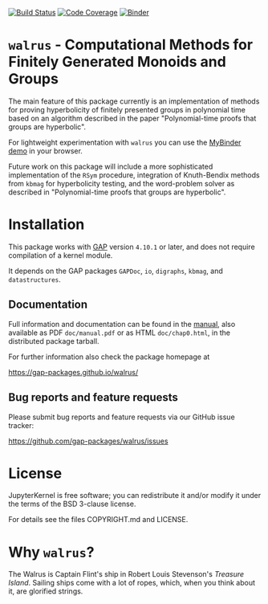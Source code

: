 [![Build Status](https://github.com/gap-packages/walrus/workflows/CI/badge.svg?branch=master)](https://github.com/gap-packages/walrus/actions?query=workflow%3ACI+branch%3Amaster)
[![Code Coverage](https://codecov.io/github/gap-packages/walrus/coverage.svg?branch=master&token=)](https://codecov.io/gh/gap-packages/walrus)
[![Binder](https://mybinder.org/badge.svg)](https://mybinder.org/v2/gh/gap-packages/walrus/master?filepath=Polynomial-time%20proofs%20that%20groups%20are%20hyperbolic.ipynb)


# `walrus` - Computational Methods for Finitely Generated Monoids and Groups

The main feature of this package currently is an implementation of methods for 
proving hyperbolicity of finitely presented groups in polynomial time based on
an algorithm described in the paper "Polynomial-time proofs that groups are
hyperbolic".

For lightweight experimentation with `walrus` you can use the 
[MyBinder demo](https://mybinder.org/v2/gh/gap-packages/walrus/master?filepath=Polynomial-time%20proofs%20that%20groups%20are%20hyperbolic.ipynb) in your browser.

Future work on this package will include a more sophisticated implementation of
the `RSym` procedure, integration of Knuth-Bendix methods from `kbmag` for
hyperbolicity testing, and the word-problem solver as described in "Polynomial-time
proofs that groups are hyperbolic".

# Installation

This package works with [GAP](https://www.gap-system.org) version `4.10.1` or
later, and does not require compilation of a kernel module.

It depends on the GAP packages `GAPDoc`, `io`, `digraphs`, `kbmag`, and
`datastructures`.

## Documentation

Full information and documentation can be found in the
[manual](https://gap-packages.github.io/walrus/doc/chap0.html), also
available as PDF `doc/manual.pdf` or as HTML `doc/chap0.html`, in the distributed 
package tarball.

For further information also check the package homepage at

  <https://gap-packages.github.io/walrus/>

## Bug reports and feature requests

Please submit bug reports and feature requests via our GitHub issue tracker:

  <https://github.com/gap-packages/walrus/issues>


# License

JupyterKernel is free software; you can redistribute it and/or modify it under
the terms of the BSD 3-clause license.

For details see the files COPYRIGHT.md and LICENSE.

# Why `walrus`?

The Walrus is Captain Flint's ship in Robert Louis Stevenson's *Treasure
Island*. Sailing ships come with a lot of ropes, which, when you think about
it, are glorified strings.
